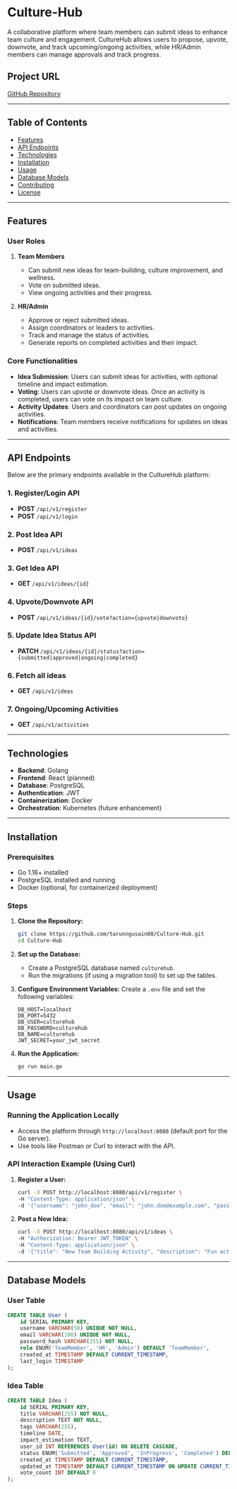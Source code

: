 # Culture-Hub

A collaborative platform where team members can submit ideas to enhance team culture and engagement. CultureHub allows users to propose, upvote, downvote, and track upcoming/ongoing activities, while HR/Admin members can manage approvals and track progress.

## Project URL
[GitHub Repository](https://github.com/tarunngusain08/Culture-Hub)

---

## Table of Contents
- [Features](#features)
- [API Endpoints](#api-endpoints)
- [Technologies](#technologies)
- [Installation](#installation)
- [Usage](#usage)
- [Database Models](#database-models)
- [Contributing](#contributing)
- [License](#license)

---

## Features

### User Roles
1. **Team Members**
   - Can submit new ideas for team-building, culture improvement, and wellness.
   - Vote on submitted ideas.
   - View ongoing activities and their progress.

2. **HR/Admin**
   - Approve or reject submitted ideas.
   - Assign coordinators or leaders to activities.
   - Track and manage the status of activities.
   - Generate reports on completed activities and their impact.

### Core Functionalities
- **Idea Submission**: Users can submit ideas for activities, with optional timeline and impact estimation.
- **Voting**: Users can upvote or downvote ideas. Once an activity is completed, users can vote on its impact on team culture.
- **Activity Updates**: Users and coordinators can post updates on ongoing activities.
- **Notifications**: Team members receive notifications for updates on ideas and activities.

---

## API Endpoints

Below are the primary endpoints available in the CultureHub platform:

### 1. Register/Login API
- **POST** `/api/v1/register`
- **POST** `/api/v1/login`

### 2. Post Idea API
- **POST** `/api/v1/ideas`

### 3. Get Idea API
- **GET** `/api/v1/ideas/{id}`

### 4. Upvote/Downvote API
- **POST** `/api/v1/ideas/{id}/vote?action={upvote|downvote}`

### 5. Update Idea Status API
- **PATCH** `/api/v1/ideas/{id}/status?action={submitted|approved|ongoing|completed}`

### 6. Fetch all ideas
- **GET** `/api/v1/ideas`

### 7. Ongoing/Upcoming Activities
- **GET** `/api/v1/activities`
---

## Technologies

- **Backend**: Golang
- **Frontend**: React (planned)
- **Database**: PostgreSQL
- **Authentication**: JWT
- **Containerization**: Docker
- **Orchestration**: Kubernetes (future enhancement)

---

## Installation

### Prerequisites
- Go 1.16+ installed
- PostgreSQL installed and running
- Docker (optional, for containerized deployment)

### Steps

1. **Clone the Repository:**
   ```bash
   git clone https://github.com/tarunngusain08/Culture-Hub.git
   cd Culture-Hub
   ```

2. **Set up the Database:**
   - Create a PostgreSQL database named `culturehub`.
   - Run the migrations (if using a migration tool) to set up the tables.

3. **Configure Environment Variables:**
   Create a `.env` file and set the following variables:
   ```env
   DB_HOST=localhost
   DB_PORT=5432
   DB_USER=culturehub
   DB_PASSWORD=culturehub
   DB_NAME=culturehub
   JWT_SECRET=your_jwt_secret
   ```

4. **Run the Application:**
   ```bash
   go run main.go
   ```

---

## Usage

### Running the Application Locally

- Access the platform through `http://localhost:8080` (default port for the Go server).
- Use tools like Postman or Curl to interact with the API.

### API Interaction Example (Using Curl)

1. **Register a User:**
   ```bash
   curl -X POST http://localhost:8080/api/v1/register \
   -H "Content-Type: application/json" \
   -d '{"username": "john_doe", "email": "john.doe@example.com", "password": "password123"}'
   ```

2. **Post a New Idea:**
   ```bash
   curl -X POST http://localhost:8080/api/v1/ideas \
   -H "Authorization: Bearer JWT_TOKEN" \
   -H "Content-Type: application/json" \
   -d '{"title": "New Team Building Activity", "description": "Fun activity", "tags": ["team-building"]}'
   ```

---

## Database Models

### User Table
```sql
CREATE TABLE User (
    id SERIAL PRIMARY KEY,
    username VARCHAR(50) UNIQUE NOT NULL,
    email VARCHAR(100) UNIQUE NOT NULL,
    password_hash VARCHAR(255) NOT NULL,
    role ENUM('TeamMember', 'HR', 'Admin') DEFAULT 'TeamMember',
    created_at TIMESTAMP DEFAULT CURRENT_TIMESTAMP,
    last_login TIMESTAMP
);
```

### Idea Table
```sql
CREATE TABLE Idea (
    id SERIAL PRIMARY KEY,
    title VARCHAR(255) NOT NULL,
    description TEXT NOT NULL,
    tags VARCHAR(255),
    timeline DATE,
    impact_estimation TEXT,
    user_id INT REFERENCES User(id) ON DELETE CASCADE,
    status ENUM('Submitted', 'Approved', 'InProgress', 'Completed') DEFAULT 'Submitted',
    created_at TIMESTAMP DEFAULT CURRENT_TIMESTAMP,
    updated_at TIMESTAMP DEFAULT CURRENT_TIMESTAMP ON UPDATE CURRENT_TIMESTAMP,
    vote_count INT DEFAULT 0
);
```
